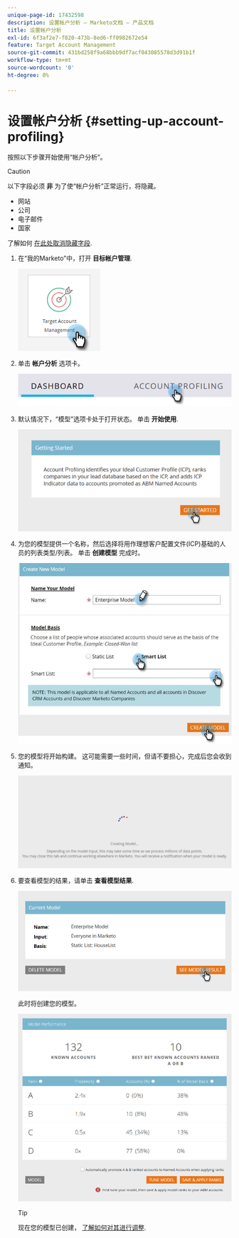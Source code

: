 ```yaml
---
unique-page-id: 17432598
description: 设置帐户分析 — Marketo文档 — 产品文档
title: 设置帐户分析
exl-id: 6f3af2e7-f820-473b-8ed6-ff0982672e54
feature: Target Account Management
source-git-commit: 431bd258f9a68bbb9df7acf043085578d3d91b1f
workflow-type: tm+mt
source-wordcount: '0'
ht-degree: 0%

---
```


# 设置帐户分析 {#setting-up-account-profiling}

按照以下步骤开始使用“帐户分析”。

>[!CAUTION]
>
>以下字段必须 **非** 为了使“帐户分析”正常运行，将隐藏。
>
>* 网站
>* 公司
>* 电子邮件
>* 国家
>
>了解如何 [在此处取消隐藏字段](/help/marketo/product-docs/administration/field-management/hide-and-unhide-a-field.md#unhide-a-field).

1. 在“我的Marketo”中，打开 **目标帐户管理**.

   ![](assets/setting-up-account-profiling-1.png)

1. 单击 **帐户分析** 选项卡。

   ![](assets/two-1.png)

1. 默认情况下，“模型”选项卡处于打开状态。 单击 **开始使用**.

   ![](assets/three.png)

1. 为您的模型提供一个名称，然后选择将用作理想客户配置文件(ICP)基础的人员的列表类型/列表。 单击 **创建模型** 完成时。

   ![](assets/setting-up-account-profiling-4.png)

1. 您的模型将开始构建。 这可能需要一些时间，但请不要担心，完成后您会收到通知。

   ![](assets/five.png)

1. 要查看模型的结果，请单击 **查看模型结果**.

   ![](assets/six.png)

   此时将创建您的模型。

   ![](assets/seven.png)

   >[!TIP]
   >
   >现在您的模型已创建， [了解如何对其进行调整](/help/marketo/product-docs/target-account-management/account-profiling/account-profiling-ranking-and-tuning.md).
